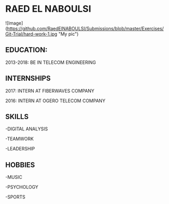 # RAED EL NABOULSI

![Image] (https://github.com/RaedElNABOULSI/Submissions/blob/master/Exercises/Git-Trial/hard-work-1.jpg "My pic")

## EDUCATION:

2013-2018: BE IN TELECOM ENGINEERING

## INTERNSHIPS

2017: INTERN AT FIBERWAVES COMPANY

2016: INTERN AT OGERO TELECOM COMPANY

## SKILLS

-DIGITAL ANALYSIS

-TEAMWORK      
  
-LEADERSHIP

## HOBBIES

-MUSIC

-PSYCHOLOGY 

-SPORTS